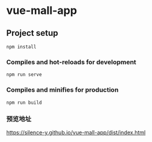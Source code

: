 # vue-mall-app

## Project setup
```
npm install
```

### Compiles and hot-reloads for development
```
npm run serve
```

### Compiles and minifies for production
```
npm run build
```
### 预览地址
 https://silence-y.github.io/vue-mall-app/dist/index.html

